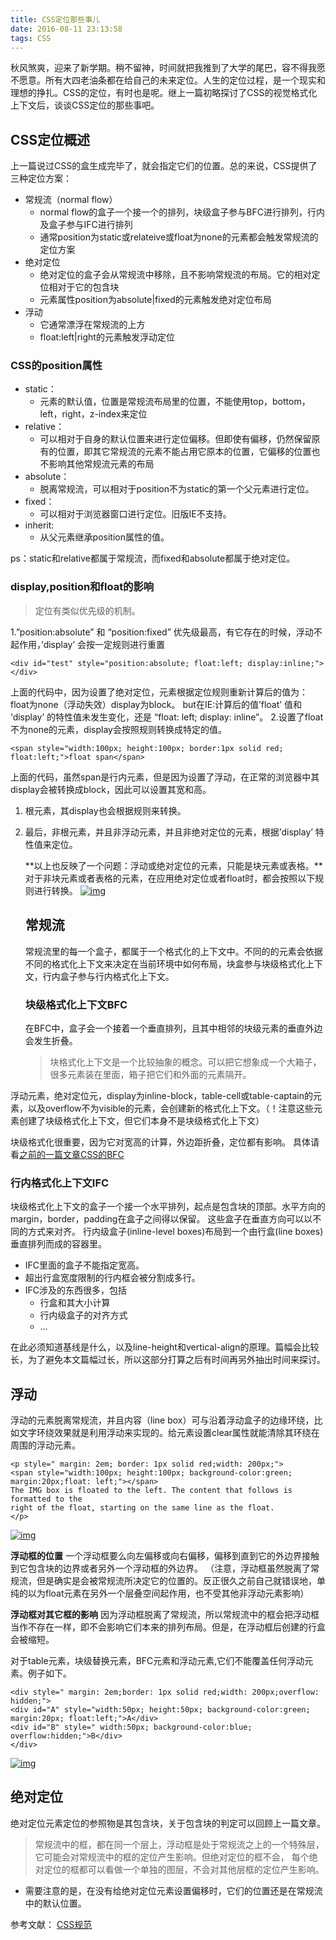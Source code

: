 ```yaml
---
title: CSS定位那些事儿
date: 2016-08-11 23:13:58
tags: CSS
---
```


秋风煞爽，迎来了新学期。稍不留神，时间就把我推到了大学的尾巴，容不得我愿不愿意。所有大四老油条都在给自己的未来定位。人生的定位过程，是一个现实和理想的挣扎。CSS的定位，有时也是呢。继上一篇初略探讨了CSS的视觉格式化上下文后，谈谈CSS定位的那些事吧。

## CSS定位概述

上一篇说过CSS的盒生成完毕了，就会指定它们的位置。总的来说，CSS提供了三种定位方案：

- 常规流（normal flow）
  - normal flow的盒子一个接一个的排列，块级盒子参与BFC进行排列，行内及盒子参与IFC进行排列
  - 通常position为static或relateive或float为none的元素都会触发常规流的定位方案
- 绝对定位
  - 绝对定位的盒子会从常规流中移除，且不影响常规流的布局。它的相对定位相对于它的包含块
  - 元素属性position为absolute|fixed的元素触发绝对定位布局
- 浮动
  - 它通常漂浮在常规流的上方
  - float:left|right的元素触发浮动定位

### CSS的position属性

- static：
  - 元素的默认值，位置是常规流布局里的位置，不能使用top，bottom，left，right，z-index来定位
- relative：
  - 可以相对于自身的默认位置来进行定位偏移。但即使有偏移，仍然保留原有的位置，即其它常规流的元素不能占用它原本的位置，它偏移的位置也不影响其他常规流元素的布局
- absolute：
  - 脱离常规流，可以相对于position不为static的第一个父元素进行定位。
- fixed：
  - 可以相对于浏览器窗口进行定位。旧版IE不支持。
- inherit:
  - 从父元素继承position属性的值。

ps：static和relative都属于常规流，而fixed和absolute都属于绝对定位。

### display,position和float的影响

> 定位有类似优先级的机制。

1.”position:absolute” 和 “position:fixed” 优先级最高，有它存在的时候，浮动不起作用，’display’ 会按一定规则进行重置

```
<div id="test" style="position:absolute; float:left; display:inline;"></div>

```

上面的代码中，因为设置了绝对定位，元素根据定位规则重新计算后的值为：float为none（浮动失效）display为block。
but在IE:计算后的值’float’ 值和 ‘display’ 的特性值未发生变化，还是 “float: left; display: inline”。
2.设置了float不为none的元素，display会按照规则转换成特定的值。

```
<span style="width:100px; height:100px; border:1px solid red; float:left;">float span</span>

```

上面的代码，虽然span是行内元素，但是因为设置了浮动，在正常的浏览器中其display会被转换成block，因此可以设置其宽和高。

1. 根元素，其display也会根据规则来转换。

2. 最后，非根元素，并且非浮动元素，并且非绝对定位的元素，根据’display’ 特性值来定位。

   **以上也反映了一个问题：浮动或绝对定位的元素，只能是块元素或表格。**对于非块元素或者表格的元素，在应用绝对定位或者float时，都会按照以下规则进行转换。
   [![img](http://ww3.sinaimg.cn/large/63739cabjw1f79rsqjfmyj20it07g3zc.jpg)](http://ww3.sinaimg.cn/large/63739cabjw1f79rsqjfmyj20it07g3zc.jpg)

   ## 常规流

   常规流里的每一个盒子，都属于一个格式化的上下文中。不同的的元素会依据不同的格式化上下文来决定在当前环境中如何布局，块盒参与块级格式化上下文，行内盒子参与行内格式化上下文。

   ### 块级格式化上下文BFC

   在BFC中，盒子会一个接着一个垂直排列，且其中相邻的块级元素的垂直外边会发生折叠。

   > 块格式化上下文是一个比较抽象的概念。可以把它想象成一个大箱子，很多元素装在里面，箱子把它们和外面的元素隔开。

浮动元素，绝对定位元，display为inline-block，table-cell或table-captain的元素，以及overflow不为visible的元素，会创建新的格式化上下文。（！注意这些元素创建了块级格式化上下文，但它们本身不是块级格式化上下文）

块级格式化很重要，因为它对宽高的计算，外边距折叠，定位都有影响。
具体请看[之前的一篇文章CSS的BFC](http://blog.yzzhuo.com/2016/07/20/CSS%E7%9A%84BFC/)

### 行内格式化上下文IFC

块级格式化上下文的盒子一个接一个水平排列，起点是包含块的顶部。水平方向的margin，border，padding在盒子之间得以保留。 这些盒子在垂直方向可以以不同的方式来对齐。
行内级盒子(inline-level boxes)布局到一个由行盒(line boxes)垂直排列而成的容器里。

- IFC里面的盒子不能指定宽高。
- 超出行盒宽度限制的行内框会被分割成多行。
- IFC涉及的东西很多，包括
  - 行盒和其大小计算
  - 行内级盒子的对齐方式
  - …

在此必须知道基线是什么，以及line-height和vertical-align的原理。篇幅会比较长，为了避免本文篇幅过长，所以这部分打算之后有时间再另外抽出时间来探讨。

## 浮动

浮动的元素脱离常规流，并且内容（line box）可与沿着浮动盒子的边缘环绕，比如文字环绕效果就是利用浮动来实现的。给元素设置clear属性就能清除其环绕在周围的浮动元素。

```
<p style=" margin: 2em; border: 1px solid red;width: 200px;">
<span style="width:100px; height:100px; background-color:green; margin:20px;float: left;"></span>
The IMG box is floated to the left. The content that follows is formatted to the
right of the float, starting on the same line as the float.
</p>

```

[![img](http://w3help.org/zh-cn/kb/011/011/around_float.png)](http://w3help.org/zh-cn/kb/011/011/around_float.png)

**浮动框的位置**
一个浮动框要么向左偏移或向右偏移，偏移到直到它的外边界接触到它包含块的边界或者另外一个浮动框的外边界。
（注意，浮动框虽然脱离了常规流，但是确实是会被常规流所决定它的位置的。反正很久之前自己就错误地，单纯的以为float元素在另外一个层叠空间起作用，也不受其他非浮动元素影响）

**浮动框对其它框的影响** 因为浮动框脱离了常规流，所以常规流中的框会把浮动框当作不存在一样，即不会影响它们本来的排列布局。但是，在浮动框后创建的行盒会被缩短。

对于table元素，块级替换元素，BFC元素和浮动元素,它们不能覆盖任何浮动元素。例子如下。

```
<div style=" margin: 2em;border: 1px solid red;width: 200px;overflow: hidden;">
<div id="A" style="width:50px; height:50px; background-color:green; margin:20px; float:left;">A</div>
<div id="B" style=" width:50px; background-color:blue; overflow:hidden;">B</div>
</div>

```

[![img](http://w3help.org/zh-cn/kb/011/011/float_overflow1.png)](http://w3help.org/zh-cn/kb/011/011/float_overflow1.png)

## 绝对定位

绝对定位元素定位的参照物是其包含块，关于包含块的判定可以回顾上一篇文章。

> 常规流中的框，都在同一个层上，浮动框是处于常规流之上的一个特殊层，它可能会对常规流中的框的定位产生影响。但绝对定位的框不会， 每个绝对定位的框都可以看做一个单独的图层，不会对其他层框的定位产生影响。

- 需要注意的是，在没有给绝对定位元素设置偏移时，它们的位置还是在常规流中的默认位置。

参考文献：
[CSS规范](https://www.w3.org/TR/2011/REC-CSS2-20110607/)